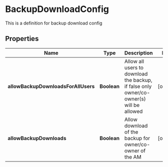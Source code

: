 

# BackupDownloadConfig

This is a definition for backup download config

## Properties

Name | Type | Description | Notes
------------ | ------------- | ------------- | -------------
**allowBackupDownloadsForAllUsers** | **Boolean** | Allow all users to download the backup, if false only owner/co-owner(s) will be allowed |  [optional]
**allowBackupDownloads** | **Boolean** | Allow download of the backup for owner/co-owner of the AM |  [optional]



